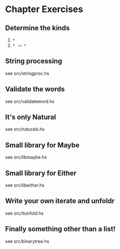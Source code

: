 # Chapter Exercises
## Determine the kinds
1. `*`
2. `* -> *`

## String processing
see src/stringproc.hs

## Validate the words
see src/validateword.hs

## It's only Natural
see src/naturals.hs

## Small library for Maybe
see src/libmaybe.hs

## Small library for Either
see src/libeither.hs

## Write your own iterate and unfoldr
see src/itunfold.hs

## Finally something other than a list!
see src/binarytree.hs

